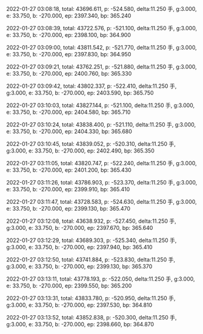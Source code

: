 2022-01-27 03:08:18, total: 43696.611, p: -524.580, delta:11.250 手, g:3.000, e: 33.750, b: -270.000, ep: 2397.340, bp: 365.240

2022-01-27 03:08:39, total: 43722.576, p: -521.100, delta:11.250 手, g:3.000, e: 33.750, b: -270.000, ep: 2398.100, bp: 364.900

2022-01-27 03:09:00, total: 43811.542, p: -521.770, delta:11.250 手, g:3.000, e: 33.750, b: -270.000, ep: 2397.830, bp: 364.950

2022-01-27 03:09:21, total: 43762.251, p: -521.880, delta:11.250 手, g:3.000, e: 33.750, b: -270.000, ep: 2400.760, bp: 365.330

2022-01-27 03:09:42, total: 43802.337, p: -522.410, delta:11.250 手, g:3.000, e: 33.750, b: -270.000, ep: 2403.590, bp: 365.750

2022-01-27 03:10:03, total: 43827.144, p: -521.100, delta:11.250 手, g:3.000, e: 33.750, b: -270.000, ep: 2404.580, bp: 365.710

2022-01-27 03:10:24, total: 43838.400, p: -521.110, delta:11.250 手, g:3.000, e: 33.750, b: -270.000, ep: 2404.330, bp: 365.680

2022-01-27 03:10:45, total: 43839.052, p: -520.310, delta:11.250 手, g:3.000, e: 33.750, b: -270.000, ep: 2402.490, bp: 365.350

2022-01-27 03:11:05, total: 43820.747, p: -522.240, delta:11.250 手, g:3.000, e: 33.750, b: -270.000, ep: 2401.200, bp: 365.430

2022-01-27 03:11:26, total: 43786.903, p: -523.370, delta:11.250 手, g:3.000, e: 33.750, b: -270.000, ep: 2399.910, bp: 365.410

2022-01-27 03:11:47, total: 43728.583, p: -524.630, delta:11.250 手, g:3.000, e: 33.750, b: -270.000, ep: 2399.130, bp: 365.470

2022-01-27 03:12:08, total: 43638.932, p: -527.450, delta:11.250 手, g:3.000, e: 33.750, b: -270.000, ep: 2397.670, bp: 365.640

2022-01-27 03:12:29, total: 43689.303, p: -525.340, delta:11.250 手, g:3.000, e: 33.750, b: -270.000, ep: 2397.940, bp: 365.410

2022-01-27 03:12:50, total: 43741.884, p: -523.830, delta:11.250 手, g:3.000, e: 33.750, b: -270.000, ep: 2399.130, bp: 365.370

2022-01-27 03:13:11, total: 43778.193, p: -522.050, delta:11.250 手, g:3.000, e: 33.750, b: -270.000, ep: 2399.550, bp: 365.200

2022-01-27 03:13:31, total: 43833.780, p: -520.950, delta:11.250 手, g:3.000, e: 33.750, b: -270.000, ep: 2397.530, bp: 364.810

2022-01-27 03:13:52, total: 43852.838, p: -520.300, delta:11.250 手, g:3.000, e: 33.750, b: -270.000, ep: 2398.660, bp: 364.870
